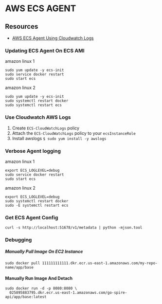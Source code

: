 # AWS ECS AGENT

## Resources

- [AWS ECS Agent Using Cloudwatch Logs](https://docs.aws.amazon.com/AmazonECS/latest/developerguide/using_cloudwatch_logs.html)

### Updating ECS Agent On ECS AMI

amazon linux 1

```console
sudo yum update -y ecs-init
sudo service docker restart
sudo start ecs
```

amazon linux 2

```console
sudo yum update -y ecs-init
sudo systemctl restart docker
sudo systemctl restart ecs
```

### Use Cloudwatch AWS Logs

1. Create `ECS-CloudWatchLogs` policy
2. Attach the `ECS-CloudWatchLogs` policy to your `ecsInstanceRole`
3. Install awslogs `$ sudo yum install -y awslogs`

### Verbose Agent logging

amazon linux 1

```console
export ECS_LOGLEVEL=debug
sudo service docker restart
sudo start ecs
```

amazon linux 2

```console
export ECS_LOGLEVEL=debug
sudo systemctl restart docker
sudo -E systemctl restart ecs
```

### Get ECS Agent Config

```console
curl -s http://localhost:51678/v1/metadata | python -mjson.tool
```

### Debugging

##### Manually Pull Image On EC2 Instance

```console
sudo docker pull 111111111111.dkr.ecr.us-east-1.amazonaws.com/my-repo-name/app/base
```

#### Manually Run Image And Detach

```console
sudo docker run -d -p 8080:8080 \
  025895883795.dkr.ecr.us-east-1.amazonaws.com/go-spire-api/app/base:latest
```
